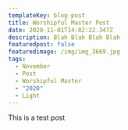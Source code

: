 ```yaml
---
templateKey: blog-post
title: Worshipful Master Post
date: 2020-11-01T14:02:22.347Z
description: Blah Blah Blah Blah
featuredpost: false
featuredimage: /img/img_3669.jpg
tags:
  - November
  - Post
  - Worshipful Master
  - "2020"
  - Light
---
```

This is a test post